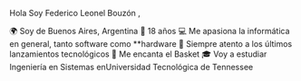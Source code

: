 Hola
Soy Federico Leonel Bouzón ,

🌍 Soy de Buenos Aires, Argentina
🎂 18 años
💻 Me apasiona la informática en general, tanto software como **hardware
🚀 Siempre atento a los últimos lanzamientos tecnológicos
🏀 Me encanta el Basket
🎓 Voy a estudiar Ingeniería en Sistemas enUniversidad Tecnológica de Tennessee
